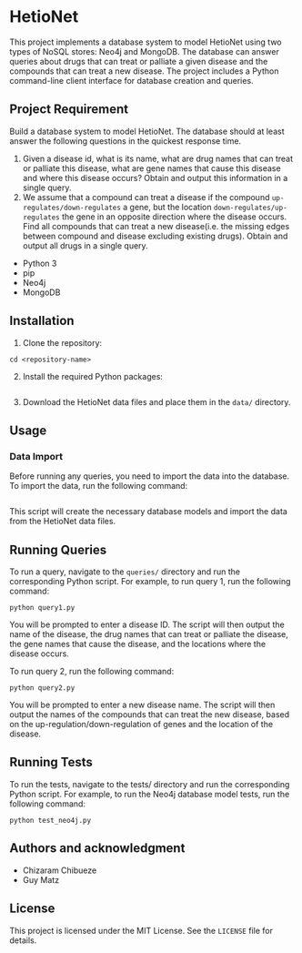 # HetioNet
This project implements a database system to model HetioNet using two types of NoSQL stores: Neo4j and MongoDB. The database can answer queries about drugs that can treat or palliate a given disease and the compounds that can treat a new disease. The project includes a Python command-line client interface for database creation and queries.

## Project Requirement

Build a database system to model HetioNet. The database should at least answer the following questions in the quickest response time.
1. Given a disease id, what is its name, what are drug names that can treat or palliate this disease, what are gene names that cause this disease and where this disease occurs? Obtain and output this information in a single query.
2. We assume that a compound can treat a disease if the compound `up-regulates/down-regulates` a gene, but the location `down-regulates/up-regulates` the gene in an opposite direction where the disease occurs. Find all compounds that can treat a new disease(i.e. the missing edges between compound and disease excluding existing drugs). Obtain and output all drugs in a single query.

* Python 3
* pip
* Neo4j
* MongoDB

## Installation
1. Clone the repository: 
```git clone https://github.com/chizy7/HetioNet.git
cd <repository-name>
```

2. Install the required Python packages:
```pip install -r requirements.txt
```

3. Download the HetioNet data files and place them in the `data/` directory.


## Usage
### Data Import
Before running any queries, you need to import the data into the database. To import the data, run the following command:
```python3 utils/data_import.py
```
This script will create the necessary database models and import the data from the HetioNet data files.

## Running Queries
To run a query, navigate to the `queries/` directory and run the corresponding Python script. For example, to run query 1, run the following command:
```cd queries/
python query1.py
```

You will be prompted to enter a disease ID. The script will then output the name of the disease, the drug names that can treat or palliate the disease, the gene names that cause the disease, and the locations where the disease occurs.

To run query 2, run the following command:
```cd queries/
python query2.py
```
You will be prompted to enter a new disease name. The script will then output the names of the compounds that can treat the new disease, based on the up-regulation/down-regulation of genes and the location of the disease.

## Running Tests
To run the tests, navigate to the tests/ directory and run the corresponding Python script. For example, to run the Neo4j database model tests, run the following command:
```cd tests/
python test_neo4j.py
```

## Authors and acknowledgment

- Chizaram Chibueze
- Guy Matz

## License
This project is licensed under the MIT License. See the `LICENSE` file for details.